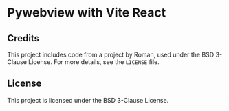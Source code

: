 # Pywebview with Vite React

## Credits

This project includes code from a project by Roman, used under the BSD 3-Clause License. For more details, see the `LICENSE` file.

## License

This project is licensed under the BSD 3-Clause License.
